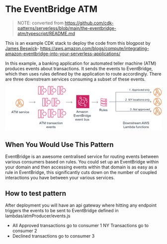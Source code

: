 # The EventBridge ATM

> NOTE: converted from https://github.com/cdk-patterns/serverless/blob/main/the-eventbridge-atm/typescript/README.md

This is an example CDK stack to deploy the code from this blogpost by [James
Beswick](https://twitter.com/jbesw)-
https://aws.amazon.com/blogs/compute/integrating-amazon-eventbridge-into-your-serverless-applications/

In this example, a banking application for automated teller machine (ATM)
produces events about transactions. It sends the events to EventBridge, which
then uses rules defined by the application to route accordingly. There are
three downstream services consuming a subset of these events.

![Architecture](img/amazon-eventbridge-custom-application-2.png)

## When You Would Use This Pattern

EventBridge is an awesome centralised service for routing events between
various consumers based on rules. You could set up an EventBridge within your
domain and then accessing events within that domain is as easy as a rule in
EventBridge, this significantly cuts down on the number of coupled interactions
you have between your various services.

## How to test pattern 

After deployment you will have an api gateway where hitting any endpoint
triggers the events to be sent to EventBridge defined in
lambdas/atmProducer/events.js

* All Approved transactions go to consumer 1 NY Transactions go to consumer 2
* Declined transactions go to consumer 3

